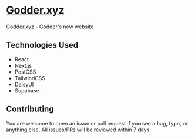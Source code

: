 # [Godder.xyz](https://www.godder.xyz/)

Godder.xyz - Godder's new website

## Technologies Used

- React
- Next.js
- PostCSS
- TailwindCSS
- DaisyUI
- Supabase

## Contributing

You are welcome to open an issue or pull request if you see a bug, typo, or anything else. All issues/PRs will be reviewed within 7 days.
